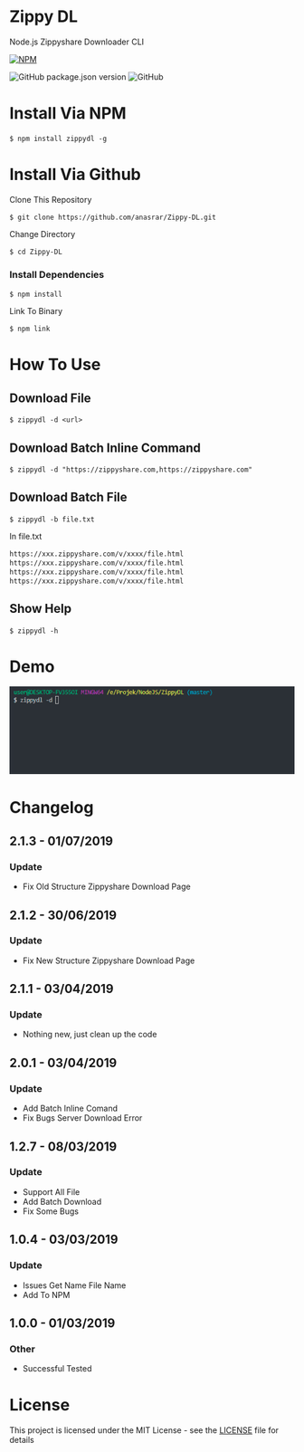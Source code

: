 # Zippy DL

Node.js Zippyshare Downloader CLI

[![NPM](https://nodei.co/npm/zippydl.png?compact=true)](https://nodei.co/npm/zippydl/)

![GitHub package.json version](https://img.shields.io/github/package-json/v/anasrar/Zippy-DL.svg) ![GitHub](https://img.shields.io/github/license/anasrar/Zippy-DL.svg)


# Install Via NPM

```
$ npm install zippydl -g
```

# Install Via Github

Clone This Repository

```
$ git clone https://github.com/anasrar/Zippy-DL.git
```

Change Directory

```
$ cd Zippy-DL
```

### Install Dependencies

```
$ npm install
```

Link To Binary
```
$ npm link
```

# How To Use


## Download File
```
$ zippydl -d <url>
```
## Download Batch Inline Command
```
$ zippydl -d "https://zippyshare.com,https://zippyshare.com"
```
## Download Batch File
```
$ zippydl -b file.txt
```
In file.txt
```
https://xxx.zippyshare.com/v/xxxx/file.html
https://xxx.zippyshare.com/v/xxxx/file.html
https://xxx.zippyshare.com/v/xxxx/file.html
https://xxx.zippyshare.com/v/xxxx/file.html
```
## Show Help
```
$ zippydl -h
```

# Demo

![DEMO](DEMO.gif)


# Changelog

## 2.1.3 - 01/07/2019
### Update
- Fix Old Structure Zippyshare Download Page

## 2.1.2 - 30/06/2019
### Update
- Fix New Structure Zippyshare Download Page

## 2.1.1 - 03/04/2019
### Update
- Nothing new, just clean up the code

## 2.0.1 - 03/04/2019
### Update
- Add Batch Inline Comand
- Fix Bugs Server Download Error

## 1.2.7 - 08/03/2019
### Update
- Support All File
- Add Batch Download
- Fix Some Bugs

## 1.0.4 - 03/03/2019
### Update
- Issues Get Name File Name
- Add To NPM

## 1.0.0 - 01/03/2019
### Other
- Successful Tested

# License

This project is licensed under the MIT License - see the [LICENSE](LICENSE) file for details